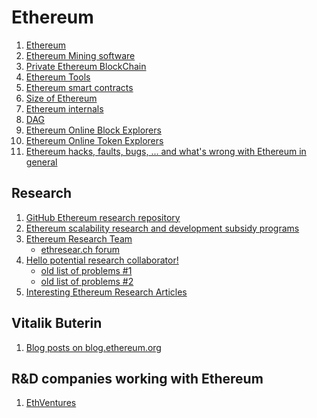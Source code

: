 Ethereum
========

1. [Ethereum](ethereum.md)
2. [Ethereum Mining software](ethereum-mining-software.md)
3. [Private Ethereum BlockChain](private-ethereum-blockchain.md)
4. [Ethereum Tools](ethereum-tools.md)
5. [Ethereum smart contracts](ethereum-smart-contracts.md)
6. [Size of Ethereum](size-of-ethereum.md)
7. [Ethereum internals](ethereum-internals.md)
8. [DAG](dag.md)
9. [Ethereum Online Block Explorers](ethereum-online-block-explorers.md)
10. [Ethereum Online Token Explorers](ethereum-online-token-explorers.md)
11. [Ethereum hacks, faults, bugs, ... and what's wrong with Ethereum in general](ethereum-hacks-faults-bugs-whats-wrong-with-ethereum/)

Research
--------

1. [GitHub Ethereum research repository](https://github.com/ethereum/research)
2. [Ethereum scalability research and development subsidy programs](https://blog.ethereum.org/2018/01/02/ethereum-scalability-research-development-subsidy-programs/)
3. [Ethereum Research Team](http://ethereumresearch.org/)
    - [ethresear.ch forum](https://ethresear.ch/)
4. [Hello potential research collaborator!](http://notes.eth.sg/s/rkxpeG0ff)
    - [old list of problems #1](https://github.com/ethereum/research/wiki/Problems)
    - [old list of problems #2](https://github.com/ethereum/wiki/wiki/Problems)
5. [Interesting Ethereum Research Articles](interesting-ethereum-research-articles/)

Vitalik Buterin
---------------

1. [Blog posts on blog.ethereum.org](https://blog.ethereum.org/author/vitalik-buterin/)

R&D companies working with Ethereum
-----------------------------------

1. [EthVentures](https://ethventures.io/)

